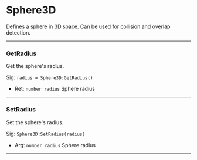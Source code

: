 # Sphere3D

Defines a sphere in 3D space. Can be used for collision and overlap detection.

---

### GetRadius
Get the sphere's radius.

Sig: `radius = Sphere3D:GetRadius()`
 - Ret: `number radius` Sphere radius
---
### SetRadius
Set the sphere's radius.

Sig: `Sphere3D:SetRadius(radius)`
 - Arg: `number radius` Sphere radius
---
